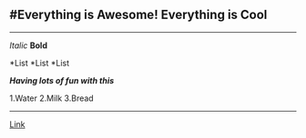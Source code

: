 #Everything is Awesome!
Everything is Cool
------------------
---
*Italic*
**Bold**

*List
*List
*List

***Having lots of fun with this***

1.Water
2.Milk
3.Bread

***
[Link](https://thetalan.github.io/cse15l-lab-reports/lab2test.html)
